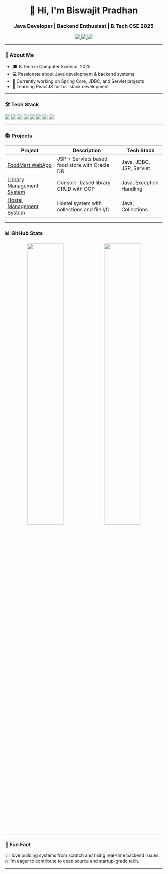 <h1 align="center">👋 Hi, I'm Biswajit Pradhan</h1>
<h3 align="center">Java Developer | Backend Enthusiast | B.Tech CSE 2025</h3>

<p align="center">
  <a href="mailto:biswajitpradhan77355@gmail.com">
    <img src="https://img.shields.io/badge/email-D14836?style=flat&logo=gmail&logoColor=white" />
  </a>
  <a href="https://www.linkedin.com/in/biswajit-pradhan-520a89269" target="_blank">
    <img src="https://img.shields.io/badge/LinkedIn-0077B5?style=flat&logo=linkedin&logoColor=white" />
  </a>
  <a href="https://github.com/biswajit036" target="_blank">
    <img src="https://img.shields.io/badge/GitHub-181717?style=flat&logo=github&logoColor=white" />
  </a>
</p>

---

### 🚀 About Me

- 🎓 B.Tech in Computer Science, 2025
- 💻 Passionate about Java development & backend systems
- 🔭 Currently working on Spring Core, JDBC, and Servlet projects
- 🌱 Learning ReactJS for full-stack development

---

### 🛠️ Tech Stack

<p>
  <img src="https://img.shields.io/badge/Java-%23ED8B00.svg?style=flat&logo=openjdk&logoColor=white"/>
  <img src="https://img.shields.io/badge/JDBC-%23007396.svg?style=flat&logo=databricks&logoColor=white"/>
  <img src="https://img.shields.io/badge/Servlets-%23232F3E.svg?style=flat&logo=apachetomcat&logoColor=white"/>
  <img src="https://img.shields.io/badge/Oracle%20SQL-F80000?style=flat&logo=oracle&logoColor=white"/>
  <img src="https://img.shields.io/badge/HTML5-E34F26?style=flat&logo=html5&logoColor=white"/>
  <img src="https://img.shields.io/badge/CSS3-1572B6?style=flat&logo=css3&logoColor=white"/>
  <img src="https://img.shields.io/badge/JavaScript-F7DF1E?style=flat&logo=javascript&logoColor=black"/>
  <img src="https://img.shields.io/badge/Git-%23F05032?style=flat&logo=git&logoColor=white"/>
</p>

---

### 📚 Projects

| Project | Description | Tech Stack |
|--------|-------------|------------|
| [FoodMart WebApp](#) | JSP + Servlets based food store with Oracle DB | Java, JDBC, JSP, Servlet |
| [Library Management System](#) | Console-based library CRUD with OOP | Java, Exception Handling |
| [Hostel Management System](#) | Hostel system with collections and file I/O | Java, Collections |

---

### 📊 GitHub Stats

<p align="center">
  <img src="https://github-readme-stats.vercel.app/api?username=biswajit036&show_icons=true&theme=tokyonight" width="48%"/>
  <img src="https://github-readme-streak-stats.herokuapp.com/?user=biswajit036&theme=tokyonight" width="48%"/>
</p>

---

### 📌 Fun Fact

💡 I love building systems from scratch and fixing real-time backend issues.  
🔥 I'm eager to contribute to open source and startup-grade tech.

---

